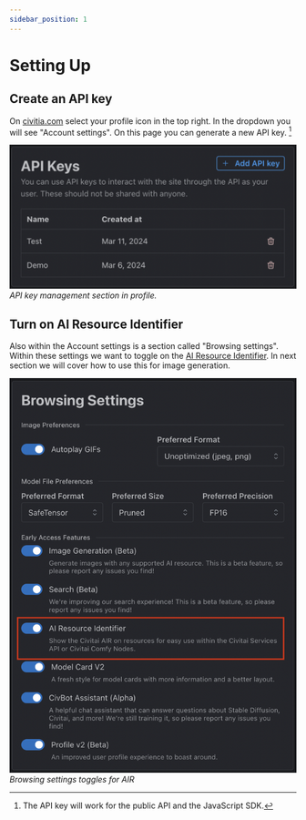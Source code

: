 ```yaml
---
sidebar_position: 1
---
```


# Setting Up

## Create an API key

On [civitia.com](https://civitai.com/user/account) select your profile icon in the top right. In the dropdown you will see "Account settings". On this page you can generate a new API key. [^1]

![API key generation](./api-keys.png "API key generation")
_API key management section in profile._

## Turn on AI Resource Identifier

Also within the Account settings is a section called "Browsing settings". Within these settings we want to toggle on the [AI Resource Identifier](/docs/getting-started/ai-resource-identifier). In next section we will cover how to use this for image generation.

![Browsing settings AIR toggle](./air-toggle.png "Browsing settings AIR toggle")
_Browsing settings toggles for AIR_

[^1]: The API key will work for the public API and the JavaScript SDK.
